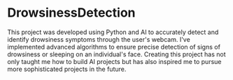 # DrowsinessDetection



This project was developed using Python and AI to accurately detect and identify drowsiness symptoms through the user's webcam. I've implemented advanced algorithms to ensure precise detection of signs of drowsiness or sleeping on an individual's face. Creating this project has not only taught me how to build AI projects but has also inspired me to pursue more sophisticated projects in the future.



